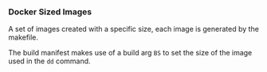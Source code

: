 ### Docker Sized Images

A set of images created with a specific size, each image is generated by the makefile.

The build manifest makes use of a build arg `BS` to set the size of the image used in the `dd` command.
